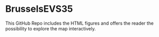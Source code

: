 # BrusselsEVS35
This GitHub Repo includes the HTML figures and offers the reader the possibility to explore the map interactively.

